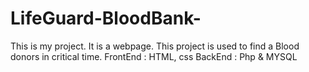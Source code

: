 # LifeGuard-BloodBank-
This is my project. It is a webpage.
This project is used to find a Blood donors in critical time.
FrontEnd : HTML, css
BackEnd : Php & MYSQL
